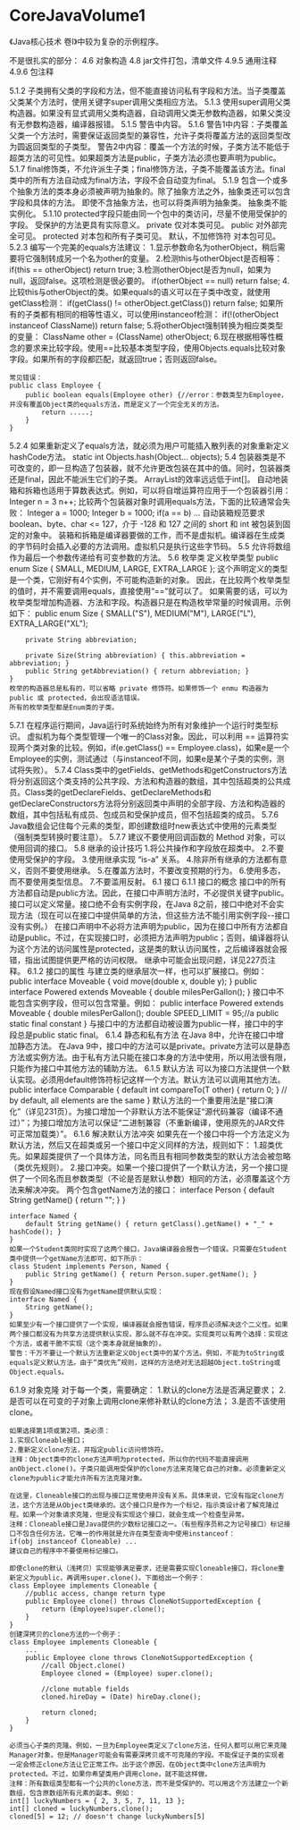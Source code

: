 # CoreJavaVolume1
《Java核心技术 卷I》中较为复杂的示例程序。

不是很扎实的部分：
4.6 
    对象构造
4.8 
    jar文件打包，清单文件
4.9.5 
    通用注释
4.9.6 
    包注释

5.1.2 
    子类拥有父类的字段和方法，但不能直接访问私有字段和方法。当子类覆盖父类某个方法时，使用关键字super调用父类相应方法。
5.1.3
    使用super调用父类构造器。如果没有显式调用父类构造器，自动调用父类无参数构造器，如果父类没有无参数构造器，编译器报错。
5.1.5
    警告中内容。
5.1.6
    警告1中内容：子类覆盖父类一个方法时，需要保证返回类型的兼容性，允许子类将覆盖方法的返回类型改为圆返回类型的子类型。
    警告2中内容：覆盖一个方法的时候，子类方法不能低于超类方法的可见性。如果超类方法是public，子类方法必须也要声明为public。
5.1.7
    final修饰类，不允许派生子类；final修饰方法，子类不能覆盖该方法。final类中的所有方法自动成为final方法，字段不会自动变为final。
5.1.9
    包含一个或多个抽象方法的类本身必须被声明为抽象的。除了抽象方法之外，抽象类还可以包含字段和具体的方法。
    即使不含抽象方法，也可以将类声明为抽象类。
    抽象类不能实例化。
5.1.10
    protected字段只能由同一个包中的类访问，尽量不使用受保护的字段。
    受保护的方法更具有实际意义。
    private 仅对本类可见。
    public 对外部完全可见。
    protected 对本包和所有子类可见。
    默认，不加修饰符  对本包可见。
5.2.3
    编写一个完美的equals方法建议：
    1.显示参数命名为otherObject，稍后需要将它强制转成另一个名为other的变量。
    2.检测this与otherObject是否相等：
    if(this == otherObject) return true;
    3.检测otherObject是否为null，如果为null，返回false。这项检测是很必要的。
    if(otherObject == null) return false;
    4.比较this与otherObject的类。如果equals的语义可以在子类中改变，就使用getClass检测：
    if(getClass() != otherObject.getClass()) return false;
    如果所有的子类都有相同的相等性语义，可以使用instanceof检测：
    if(!(otherObject instanceof ClassName)) return false;
    5.将otherObject强制转换为相应类类型的变量：
    ClassName other = (ClassName) otherObject;
    6.现在根据相等性概念的要求来比较字段。使用==比较基本类型字段，使用Objects.equals比较对象字段。如果所有的字段都匹配，就返回true；否则返回false。

    常见错误：
    public class Employee {
        public boolean equals(Employee other) {//error：参数类型为Employee，并没有覆盖Object类的equals方法，而是定义了一个完全无关的方法。
            return .....;
        }
    }
5.2.4
    如果重新定义了equals方法，就必须为用户可能插入散列表的对象重新定义hashCode方法。
    static int Objects.hash(Object... objects);
5.4
    包装器类是不可改变的，即一旦构造了包装器，就不允许更改包装在其中的值。同时，包装器类还是final，因此不能派生它们的子类。
    ArrayList<Integer>的效率远远低于int[]。
    自动地装箱和拆箱也适用于算数表达式。例如，可以将自增运算符应用于一个包装器引用：
        Integer n = 3
        n++;
    比较两个包装器对象时调用equals方法，下面的比较通常会失败：
        Integer a = 1000;
        Integer b = 1000;
        if(a == b) ...
    自动装箱规范要求 boolean、byte、char <= 127，介于 -128 和 127 之间的 short 和 int 被包装到固定的对象中。
    装箱和拆箱是编译器要做的工作，而不是虚拟机。编译器在生成类的字节码时会插入必要的方法调用。虚拟机只是执行这些字节码。
5.5
    允许将数组作为最后一个参数传递给有可变参数的方法。
5.6 枚举类
    定义枚举类型 public enum Size { SMALL, MEDIUM, LARGE, EXTRA_LARGE };
    这个声明定义的类型是一个类，它刚好有4个实例，不可能构造新的对象。
    因此，在比较两个枚举类型的值时，并不需要调用equals，直接使用“==”就可以了。
    如果需要的话，可以为枚举类型增加构造器、方法和字段。构造器只是在构造枚举常量的时候调用。示例如下：
    public enum Size {
        SMALL("S"), MEDIUM("M"), LARGE("L"), EXTRA_LARGE("XL");

        private String abbreviation;

        private Size(String abbreviation) { this.abbreviation = abbreviation; }
        public String getAbbreviation() { return abbreviation; }
    }
    枚举的构造器总是私有的，可以省略 private 修饰符。如果修饰一个 enmu 构造器为 public 或 protected，会出现语法错误。
    所有的枚举类型都是Enum类的子类。
5.7.1
    在程序运行期间，Java运行时系统始终为所有对象维护一个运行时类型标识。
    虚拟机为每个类型管理一个唯一的Class对象。因此，可以利用 == 运算符实现两个类对象的比较。例如，if(e.getClass() == Employee.class)，如果e是一个Employee的实例，测试通过（与instanceof不同，如果e是某个子类的实例，测试将失败）。
5.7.4
    Class类中的getFields、getMethods和getConstructors方法将分别返回这个类支持的公共字段、方法和构造器的数组，其中包括超类的公共成员。Class类的getDeclareFields、getDeclareMethods和getDeclareConstructors方法将分别返回类中声明的全部字段、方法和构造器的数组，其中包括私有成员、包成员和受保护成员，但不包括超类的成员。
5.7.6
    Java数组会记住每个元素的类型，即创建数组时new表达式中使用的元素类型（强制类型转换时要注意）。
5.7.7
    建议不要使用回调函数的 Method 对象，可以使用回调的接口。
5.8 继承的设计技巧
    1.将公共操作和字段放在超类中。
    2.不要使用受保护的字段。
    3.使用继承实现 “is-a” 关系。
    4.除非所有继承的方法都有意义，否则不要使用继承。
    5.在覆盖方法时，不要改变预期的行为。
    6.使用多态，而不要使用类型信息。
    7.不要滥用反射。
6.1 接口
6.1.1 接口的概念
    接口中的所有方法都自动是public方法。因此，在接口中声明方法时，不必提供关键字public。
    接口可以定义常量。接口绝不会有实例字段，在Java 8之前，接口中绝对不会实现方法（现在可以在接口中提供简单的方法，但这些方法不能引用实例字段--接口没有实例。）
    在接口声明中不必将方法声明为public，因为在接口中所有方法都自动是public。不过，在实现接口时，必须把方法声明为public；否则，编译器将认为这个方法的访问属性是protected，这是类的默认访问属性，之后编译器就会报错，指出试图提供更严格的访问权限。
    继承中可能会出现问题，详见227页注释。
6.1.2 接口的属性
    与建立类的继承层次一样，也可以扩展接口。例如：
    public interface Moveable {
        void move(double x, double y);
    }
    public interface Powered extends Moveable {
        double milesPerGallon();
    }
    接口中不能包含实例字段，但可以包含常量。例如：
    public interface Powered extends Moveable {
        double milesPerGallon();
        double SPEED_LIMIT = 95;//a public static final constant
    }
    与接口中的方法都自动被设置为public一样，接口中的字段总是public static final。
6.1.4 静态和私有方法
    在Java 8中，允许在接口中增加静态方法。
    在Java 9中，接口中的方法可以是private。private方法可以是静态方法或实例方法。由于私有方法只能在接口本身的方法中使用，所以用法很有限，只能作为接口中其他方法的辅助方法。
6.1.5 默认方法
    可以为接口方法提供一个默认实现。必须用default修饰符标记这样一个方法。默认方法可以调用其他方法。
    public interface Comparable<T> {
        default int compareTo(T other) { return 0; }
          // by default, all elements are the same
    }
    默认方法的一个重要用法是“接口演化”（详见231页）。为接口增加一个非默认方法不能保证“源代码兼容（编译不通过）”；为接口增加方法可以保证“二进制兼容（不重新编译，使用原先的JAR文件可正常加载类）”。
6.1.6 解决默认方法冲突
    如果先在一个接口中将一个方法定义为默认方法，然后又在超类或另一个接口中定义同样的方法，规则如下：
    1.超类优先。如果超类提供了一个具体方法，同名而且有相同参数类型的默认方法会被忽略（类优先规则）。
    2.接口冲突。如果一个接口提供了一个默认方法，另一个接口提供了一个同名而且参数类型（不论是否是默认参数）相同的方法，必须覆盖这个方法来解决冲突。
    两个包含getName方法的接口：
    interface Person {
        default String getName() { return ""; }
    }

    interface Named {
        default String getName() { return getClass().getName() + "_" + hashCode(); }
    }
    如果一个Student类同时实现了这两个接口，Java编译器会报告一个错误。只需要在Student类中提供一个getName方法即可，如下所示：
    class Student implements Person, Named {
        public String getName() { return Person.super.getName(); }
    }
    现在假设Named接口没有为getName提供默认实现：
    interface Named {
        String getName();
    }
    如果至少有一个接口提供了一个实现，编译器就会报告错误，程序员必须解决这个二义性。如果两个接口都没有为共享方法提供默认实现，那么就不存在冲突。实现类可以有两个选择：实现这个方法，或者干脆不实现（这个类本身就是抽象的）。
    警告：千万不要让一个默认方法重新定义Object类中的某个方法。例如，不能为toString或equals定义默认方法。由于“类优先”规则，这样的方法绝对无法超越Object.toString或Object.equals。
6.1.9 对象克隆
    对于每一个类，需要确定：
    1.默认的clone方法是否满足要求；
    2.是否可以在可变的子对象上调用clone来修补默认的clone方法；
    3.是否不该使用clone。

    如果选择第1项或第2项，类必须：
    1.实现Cloneable接口；
    2.重新定义clone方法，并指定public访问修饰符。
    注释：Object类中的clone方法声明为protected，所以你的代码不能直接调用anObject.clone()。子类只能调用受保护的clone方法来克隆它自己的对象。必须重新定义clone为public才能允许所有方法克隆对象。

    在这里，Cloneable接口的出现与接口正常使用并没有关系。具体来说，它没有指定clone方法，这个方法是从Object类继承的。这个接口只是作为一个标记，指示类设计者了解克隆过程。如果一个对象请求克隆，但是没有实现这个接口，就会生成一个检查型异常。
    注释：Cloneable接口是Java提供的少数标记接口之一。（有些程序员称之为记号接口）标记接口不包含任何方法，它唯一的作用就是允许在类型查询中使用instanceof：
    if(obj instanceof Cloneable) ...
    建议自己的程序中不要使用标记接口。

    即使clone的默认（浅拷贝）实现能够满足要求，还是需要实现Cloneable接口，将clone重新定义为public，再调用super.clone()。下面给出一个例子：
    class Employee implements Cloneable {
        //public access, change return type
        public Employee clone() throws CloneNotSupportedException {
            return (Employee)super.clone();
        }
    }
    创建深拷贝的clone方法的一个例子：
    class Employee implements Cloneable {
        ...
        public Employee clone throws CloneNotSupportedException {
            //call Object.clone()
            Employee cloned = (Employee) super.clone();

            //clone mutable fields
            cloned.hireDay = (Date) hireDay.clone();

            return cloned;
        }
    }

    必须当心子类的克隆。例如，一旦为Employee类定义了clone方法，任何人都可以用它来克隆Manager对象。但是Manager可能会有需要深拷贝或不可克隆的字段。不能保证子类的实现者一定会修正clone方法让它正常工作。出于这个原因，在Object类中clone方法声明为protected。不过，如果你希望类用户调用clone，就不能这样做。
    注释：所有数组类型都有一个公共的clone方法，而不是受保护的。可以用这个方法建立一个新数组，包含原数组所有元素的副本。例如：
    int[] luckyNumbers = { 2, 3, 5, 7, 11, 13 };
    int[] cloned = luckyNumbers.clone();
    cloned[5] = 12; // doesn't change luckyNumbers[5]

    